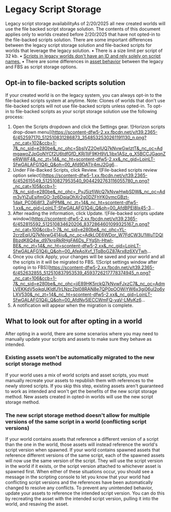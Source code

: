 # Legacy Script Storage

Legacy script storage availabilityAs of 2/20/2025 all new created worlds will use the file backed script storage
solution. The contents of this document applies only to worlds created before
2/20/2025 that have not opted-in to the file-backed scripts solution. There are some important differences between the legacy script storage solution
and file-backed scripts for worlds that leverage the legacy solution.
• There is a size limit per script of 32 kb.
• [Scripts in legacy worlds don't have an ID and rely solely on script names.](https://developers.meta.com/horizon-worlds/learn/documentation/typescript/script-storage/filebacked-scripts#How-script-identification-works)
• There are some differences in [asset behavior](https://developers.meta.com/horizon-worlds/learn/documentation/typescript/script-storage/filebacked-scripts##benefits) between the legacy and FBS as script storage options.

  
## Opt-in to file-backed scripts solution

If your created world is on the legacy system, you can always opt-in to the
file-backed scripts system at anytime. Note: Clones of worlds that don't use file-backed scripts will not use file-backed
scripts unless opted-in. To opt-in to file-backed scripts as your script storage solution use the
following process:
1. Open the Scripts dropdown and click the Settings gear. ![Horizon scripts drop-down menu](https://scontent-dfw5-2.xx.fbcdn.net/v/t39.2365-6/452597170_512510831286873_3548532530261191130_n.png?_nc_cat=102&ccb=1-7&_nc_sid=e280be&_nc_ohc=SbslVZ2OeIUQ7kNvwGwIztT&_nc_oc=AdmgawoZJpGoNYCf2U6tdfGfD_KRj1IjF9KH9VL1ibx1ASz_g_X5BCCJGaqnZeRWWF4&_nc_zt=14&_nc_ht=scontent-dfw5-2.xx&_nc_gid=LoinLT-SfwGALAFG1Q4i_Q&oh=00_Afd9DATlr4mJ2Gg6...
2. Under File-Backed Scripts, click Review. ![File-backed scripts review option select](https://scontent-dfw5-1.xx.fbcdn.net/v/t39.2365-6/452615549_512510827953540_9044292763116055780_n.png?_nc_cat=105&ccb=1-7&_nc_sid=e280be&_nc_ohc=_PyJ5jzfjWcQ7kNvwHwbSDW&_nc_oc=Adm3yYjZuEsjfmGO-3z6DqiaOhXr2g0DZFhYK0vmcGBzt-1dajt_PC06j8f3_ZqPPM&_nc_zt=14&_nc_ht=scontent-dfw5-1.xx&_nc_gid=LoinLT-SfwGALAFG1Q4i_Q&oh=00_AfdBPEI8lx45-3...
3. After reading the information, click Update. ![File-backed scripts update window](https://scontent-dfw5-2.xx.fbcdn.net/v/t39.2365-6/452815592_512510834620206_8372864601099325167_n.png?_nc_cat=100&ccb=1-7&_nc_sid=e280be&_nc_ohc=YL-2crzEqiUQ7kNvwG414iu&_nc_oc=AdkLOE6WDor_W7FdCW3U1WuTDQlBbzdK8Q4w_d97krpRkRHgFA6Ds_FYqSh-Htwl-BE&_nc_zt=14&_nc_ht=scontent-dfw5-2.xx&_nc_gid=LoinLT-SfwGALAFG1Q4i_Q&oh=00_AfeAoXvf_1TqBoGZ87Arx8z6XVTwh...
4. Once you click Apply, your changes will be saved and your world and all the scripts in it will be
migrated to FBS. ![Script settings window after opting in to FBS](https://scontent-dfw5-2.xx.fbcdn.net/v/t39.2365-6/452632855_512510837953539_4593726217778374945_n.png?_nc_cat=106&ccb=1-7&_nc_sid=e280be&_nc_ohc=jjE89HK5rckQ7kNvwFJxzC7&_nc_oc=AdmLVEKKdV5oikqUKldfJ1rLNzc2bl08RAN8e7QP0pOOWjYW6x3gi06ul2o6yLXV530&_nc_zt=14&_nc_ht=scontent-dfw5-2.xx&_nc_gid=LoinLT-SfwGALAFG1Q4i_Q&oh=00_AfdNy5IECCWmFQ-yaV-LMyKz6...
5. A notification will appear when the migration is complete.

## What to look out for after opting in a world

After opting in a world, there are some scenarios where you may need to manually
update your scripts and assets to make sure they behave as intended.  
### Existing assets won't be automatically migrated to the new script storage method

If your world uses a mix of world scripts and asset scripts, you must manually
recreate your assets to republish them with references to the newly stored
scripts. If you skip this step, existing assets aren't guaranteed to work as intended
and won't get the benefits of the new script storage method. New assets created in opted-in worlds will use the new script storage method.  
### The new script storage method doesn't allow for multiple versions of the same script in a world (conflicting script versions)

If your world contains assets that reference a different version of a script
than the one in the world, those assets will instead reference the world's script
version when spawned. If your world contains spawned assets that reference
different versions of the same script, each of the spawned assets will now use the
same version of the script. They will use the script version in the world if it
exists, or the script version attached to whichever asset is spawned first. When either of these situations occur, you should see a message in the scripting
console to let you know that your world had conflicting script versions and the
references have been automatically changed to resolve any conflicts. To prevent any unintended behavior, update your assets to reference the intended
script version. You can do this by recreating the asset with the intended
script version, pulling it into the world, and resaving the asset.

